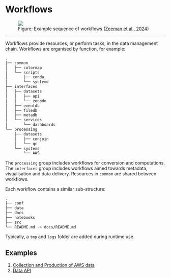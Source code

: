 # Workflows

<figure><img src="https://gi.copernicus.org/articles/13/393/2024/gi-13-393-2024-f09.png"><figcaption>Figure: Example sequence of workflows (<a href="https://gi.copernicus.org/articles/13/393/2024/">Zeeman et al., 2024</a>)</figcaption></figure>

___
Workflows provide resources, or perform tasks, in the data management chain. Workflows are organised by function, for example: 

```bash
.
├── common
│   ├── colormap
│   └── scripts
│       ├── conda
│       └── systemd
├── interfaces
│   ├── datasets
│   │   ├── api
│   │   └── zenodo
│   ├── eventdb
│   ├── filedb
│   ├── metadb
│   └── services
│       └── dashboards
└── processing
    ├── datasets
    │   ├── conjoin
    │   └── qc
    └── systems
        └── AWS
```

The `processing` group includes workflows for conversion and computations.
The `interfaces` group includes workflows aimed towards metadata, visualisation and data delivery. Resources in `common` are shared between workflows.
 

Each workflow contains a similar sub-structure:

```bash
.
├── conf
├── data
├── docs
├── notebooks
├── src
└── README.md -> docs/README.md
```

Typically, a `tmp` and `logs` folder are added during runtime use. 


## Examples

1. [Collection and Production of AWS data](../urbisphere-dm/processing/systems/AWS/docs/README.md) 
1. [Data API](../urbisphere-dm/interfaces/datasets/api/docs/README.md) 
